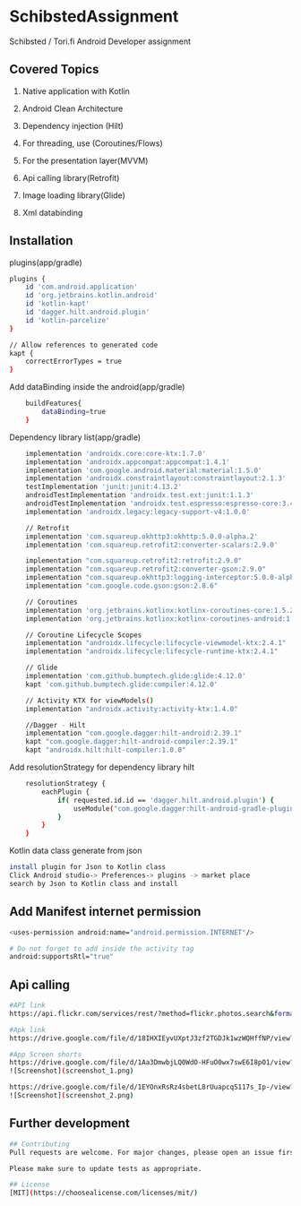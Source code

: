 # SchibstedAssignment
Schibsted / Tori.fi Android Developer assignment

## Covered Topics
1. Native application with Kotlin 

2. Android Clean Architecture

3. Dependency injection (Hilt)

4. For threading, use (Coroutines/Flows)

5. For the presentation layer(MVVM)

6. Api calling library(Retrofit)

7. Image loading library(Glide)

8. Xml databinding

## Installation
plugins(app/gradle)

```bash
plugins {
    id 'com.android.application'
    id 'org.jetbrains.kotlin.android'
    id 'kotlin-kapt'
    id 'dagger.hilt.android.plugin'
    id 'kotlin-parcelize'
}

// Allow references to generated code
kapt {
    correctErrorTypes = true
}
```

Add dataBinding inside the android(app/gradle)
```bash
    buildFeatures{
        dataBinding=true
    }
```

Dependency library list(app/gradle)
```bash
    implementation 'androidx.core:core-ktx:1.7.0'
    implementation 'androidx.appcompat:appcompat:1.4.1'
    implementation 'com.google.android.material:material:1.5.0'
    implementation 'androidx.constraintlayout:constraintlayout:2.1.3'
    testImplementation 'junit:junit:4.13.2'
    androidTestImplementation 'androidx.test.ext:junit:1.1.3'
    androidTestImplementation 'androidx.test.espresso:espresso-core:3.4.0'
    implementation 'androidx.legacy:legacy-support-v4:1.0.0'

    // Retrofit
    implementation 'com.squareup.okhttp3:okhttp:5.0.0-alpha.2'
    implementation 'com.squareup.retrofit2:converter-scalars:2.9.0'

    implementation "com.squareup.retrofit2:retrofit:2.9.0"
    implementation "com.squareup.retrofit2:converter-gson:2.9.0"
    implementation "com.squareup.okhttp3:logging-interceptor:5.0.0-alpha.2"
    implementation "com.google.code.gson:gson:2.8.6"

    // Coroutines
    implementation 'org.jetbrains.kotlinx:kotlinx-coroutines-core:1.5.2'
    implementation 'org.jetbrains.kotlinx:kotlinx-coroutines-android:1.5.2'

    // Coroutine Lifecycle Scopes
    implementation "androidx.lifecycle:lifecycle-viewmodel-ktx:2.4.1"
    implementation "androidx.lifecycle:lifecycle-runtime-ktx:2.4.1"

    // Glide
    implementation 'com.github.bumptech.glide:glide:4.12.0'
    kapt 'com.github.bumptech.glide:compiler:4.12.0'

    // Activity KTX for viewModels()
    implementation "androidx.activity:activity-ktx:1.4.0"

    //Dagger - Hilt
    implementation "com.google.dagger:hilt-android:2.39.1"
    kapt "com.google.dagger:hilt-android-compiler:2.39.1"
    kapt "androidx.hilt:hilt-compiler:1.0.0"

```
Add resolutionStrategy for dependency library hilt
```bash
    resolutionStrategy {
        eachPlugin {
            if( requested.id.id == 'dagger.hilt.android.plugin') {
                useModule("com.google.dagger:hilt-android-gradle-plugin:2.39.1")
            }
        }
    }
```

Kotlin data class generate from json
```bash
install plugin for Json to Kotlin class
Click Android studio-> Preferences-> plugins -> market place
search by Json to Kotlin class and install
```

## Add Manifest internet permission 

```bash
<uses-permission android:name="android.permission.INTERNET"/>

# Do not forget to add inside the activity tag
android:supportsRtl="true"

```


## Api calling 

```bash
#API link
https://api.flickr.com/services/rest/?method=flickr.photos.search&format=json&nojsoncallback=1&text=dogs&api_key=b59eaa142fbb03d0ba6c93882fd62e30

#Apk link
https://drive.google.com/file/d/18IHXIEyvUXptJ3zf2TGDJk1wzWQHffNP/view?usp=sharing

#App Screen shorts
https://drive.google.com/file/d/1Aa3DmwbjLQ0WdO-HFuO0wx7swE6I8pO1/view?usp=sharing
![Screenshot](screenshot_1.png)

https://drive.google.com/file/d/1EYOnxRsRz4sbetL8rUuapcqS117s_Ip-/view?usp=sharing
![Screenshot](screenshot_2.png)

```


## Further development 

```bash
## Contributing
Pull requests are welcome. For major changes, please open an issue first to discuss what you would like to change.

Please make sure to update tests as appropriate.

## License
[MIT](https://choosealicense.com/licenses/mit/)
